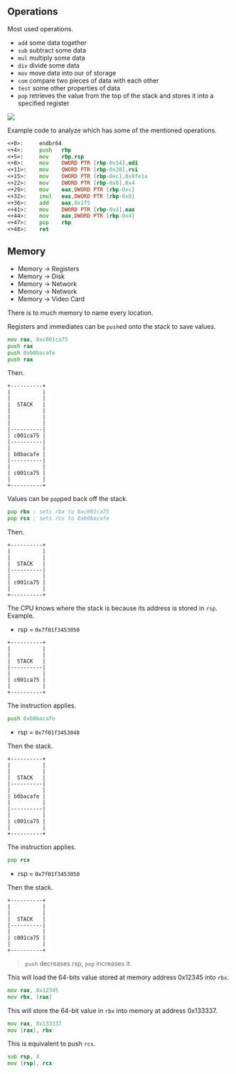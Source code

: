 ## Operations

Most used operations.

- `add` some data together
- `sub` subtract some data
- `mul` multiply some data
- `div` divide some data
- `mov` move data into our of storage
- `com` compare two pieces of data with each other
- `test` some other properties of data
- `pop` retrieves the value from the top of the stack and stores it into a specified register

![](https://i.imgur.com/W9iqMkP.png)

Example code to analyze which has some of the mentioned operations.

```asm
<+0>:     endbr64 
<+4>:     push   rbp
<+5>:     mov    rbp,rsp
<+8>:     mov    DWORD PTR [rbp-0x14],edi
<+11>:    mov    QWORD PTR [rbp-0x20],rsi
<+15>:    mov    DWORD PTR [rbp-0xc],0x9fe1a
<+22>:    mov    DWORD PTR [rbp-0x8],0x4
<+29>:    mov    eax,DWORD PTR [rbp-0xc]
<+32>:    imul   eax,DWORD PTR [rbp-0x8]
<+36>:    add    eax,0x1f5
<+41>:    mov    DWORD PTR [rbp-0x4],eax
<+44>:    mov    eax,DWORD PTR [rbp-0x4]
<+47>:    pop    rbp
<+48>:    ret
```

## Memory

- Memory -> Registers
- Memory -> Disk
- Memory -> Network
- Memory -> Network
- Memory -> Video Card

There is to much memory to name every location.

Registers and immediates can be `push`ed onto the stack to save values.

```asm
mov rax, 0xc001ca75
push rax
push 0xb0bacafe
push rax
```

Then.

```
+----------+                                                              
|          |                                                              
|          |                                                              
|  STACK   |                                                              
|          |                                                              
|          |                                                              
|          |                                                              
|----------|                                                                                                                       
| c001ca75 |                                                             
|----------|                                                              
|          |                                                              
| b0bacafe |                                                             
|----------|                                                              
|          |                 
| c001ca75 |                                                              
|          |                                                              
+----------+
```

Values can be `pop`ped back off the stack.

```asm
pop rbx ; sets rbx to 0xc001ca75
pop rcx ; sets rcx to 0xb0bacafe
```

Then.

```
+----------+                                                              
|          |                                                              
|          |                                                              
|  STACK   |                                                              
|----------|                                                              
|          |                 
| c001ca75 |                                                              
|          |                                                              
+----------+
```

The CPU knows where the stack is because its address is stored in `rsp`. Example.

- rsp = `0x7f01f3453050`

```
+----------+                                                              
|          |                                                              
|          |                                                              
|  STACK   |                                                              
|----------|                                                              
|          |                 
| c001ca75 |                                                              
|          |                                                              
+----------+
```

The instruction applies.

```asm
push 0xb0bacafe
```

- rsp = `0x7f01f3453048`

Then the stack.

```
+----------+                                                              
|          |                                                              
|          |                                                              
|  STACK   |                                                              
|----------|                                                              
|          |                 
| b0bacafe |                                                              
|          |
|----------|                                                              
|          |                 
| c001ca75 |                                                              
|          |
+----------+
```

The instruction applies.

```asm
pop rcx
```

- rsp = `0x7f01f3453050`

Then the stack.

```
+----------+                                                              
|          |                                                              
|          |                                                              
|  STACK   |                                                              
|----------|                                                              
|          |                 
| c001ca75 |                                                              
|          |                                                              
+----------+
```

> `push` decreases rsp, `pop` increases it.

This will load the 64-bits value stored at memory address 0x12345 into `rbx`.

```asm
mov rax, 0x12345
mov rbx, [rax]
```

This will store the 64-bit value in `rbx` into memory at address 0x133337.

```asm
mov rax, 0x133337
mov [rax], rbx
```

This is equivalent to push `rcx`.

```asm
sub rsp, 4
mov [rsp], rcx
```
